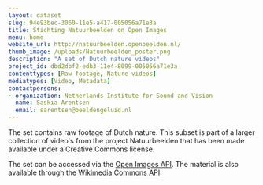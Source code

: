 ```yaml
---
layout: dataset
slug: 94e93bec-3060-11e5-a417-005056a71e3a
title: Stichting Natuurbeelden on Open Images
menu: home
website_url: http://natuurbeelden.openbeelden.nl/
thumb_image: /uploads/Natuurbeelden_poster.png
description: "A set of Dutch nature videos"
project_id: dbd2dbf2-edb3-11e4-8099-005056a71e3a
contenttypes: [Raw footage, Nature videos]
mediatypes: [Video, Metadata]
contactpersons: 
- organization: Netherlands Institute for Sound and Vision
  name: Saskia Arentsen
  email: sarentsen@beeldengeluid.nl
---
```


The set contains raw footage of Dutch nature. This subset is part of a larger collection of video's from the project Natuurbeelden that has been made available under a Creative Commons license.

The set can be accessed via the [Open Images API](http://www.openbeelden.nl/api/). The material is also available through the [Wikimedia Commons API](https://tools.wmflabs.org/magnus-toolserver/commonsapi.php).
